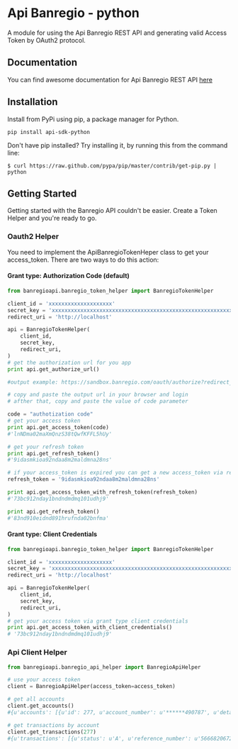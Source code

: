 # Api Banregio - python

A module for using the Api Banregio REST API and generating valid Access Token by OAuth2 protocol.


## Documentation

You can find awesome documentation for Api Banregio REST API [here](https://api.banregio.com/docs/)

## Installation

Install from PyPi using pip, a package manager for Python.


```
pip install api-sdk-python
```

Don't have pip installed? Try installing it, by running this from the command line:

```
$ curl https://raw.github.com/pypa/pip/master/contrib/get-pip.py | python
```

## Getting Started

Getting started with the Banregio API couldn't be easier. Create a Token Helper and you're ready to go.

### Oauth2 Helper

You need to implement the ApiBanregioTokenHeper class to get your access_token. There are two ways to do this action:

#### Grant type: Authorization Code (default)

``` python
from banregioapi.banregio_token_helper import BanregioTokenHelper

client_id = 'xxxxxxxxxxxxxxxxxxxx'
secret_key = 'xxxxxxxxxxxxxxxxxxxxxxxxxxxxxxxxxxxxxxxxxxxxxxxxxxxxxxxxxxxxxxx'
redirect_uri = 'http://localhost'

api = BanregioTokenHelper(
    client_id,
    secret_key,
    redirect_uri,
)
# get the authorization url for you app
print api.get_authorize_url()

#output example: https://sandbox.banregio.com/oauth/authorize?redirect_uri=http%3A%2F%2Flocalhost&response_type=code&client_id=Fmaf93Ytqqwp8ZEdHEyBG1meaj1oNB1120ncaq92bcG

# copy and paste the output url in your browser and login
# afther that, copy and paste the value of code parameter

code = "authotization code"
# get your access token
print api.get_access_token(code)
#'lnNDma02maXmQnzS38tQwfKFFL5hUy'

# get your refresh token
print api.get_refresh_token()
#'9idasmkioa92ndaa8m2maldmna28ns'

# if your access_token is expired you can get a new access_token via refresh token
refresh_token = '9idasmkioa92ndaa8m2maldmna28ns'

print api.get_access_token_with_refresh_token(refresh_token)
#'73bc912nday1bndndmdmq101udhj9'

print api.get_refresh_token()
#'83nd910eidnd891hrufnda02bnfma' 

```

#### Grant type: Client Credentials

``` python
from banregioapi.banregio_token_helper import BanregioTokenHelper

client_id = 'xxxxxxxxxxxxxxxxxxxx'
secret_key = 'xxxxxxxxxxxxxxxxxxxxxxxxxxxxxxxxxxxxxxxxxxxxxxxxxxxxxxxxxxxxxxx'
redirect_uri = 'http://localhost'

api = BanregioTokenHelper(
    client_id,
    secret_key,
    redirect_uri,
)
# get your access token via grant type client credentials
print api.get_access_token_with_client_credentials()
# '73bc912nday1bndndmdmq101udhj9'

```

### Api Client Helper

``` python
from banregioapi.banregio_api_helper import BanregioApiHelper

# use your access token 
client = BanregioApiHelper(access_token=access_token)

# get all accounts
client.get_accounts()
#{u'accounts': [{u'id': 277, u'account_number': u'******490787', u'details': None, u'balance': u'200000.00', u'card_number': u'************3219', u'is_credit_card': False}, {u'id': 278, u'account_number': u'******490661', u'details': {u'deferred_balance': u'1064.87', u'due_date': u'2017-08-18T00:00:00', u'last_closing_date': u'2017-01-29T00:00:00', u'non_interest_payment': u'12572.38', u'closing_date': u'2017-07-29T00:00:00', u'minimum_payment': u'493.00', u'cashback_balance': u'1271.03', u'statement_balance': u'12572.38', u'available_balance': 2609.44, u'limit': u'20000.00', u'blocked_balance': u'17310.73', u'annual_percentage_rate': u'36.86', u'product_name': u'VISA GOLD'}, u'balance': u'79.83', u'card_number': u'************2548', u'is_credit_card': True}

# get transactions by account
client.get_transactions(277)
#{u'transactions': [{u'status': u'A', u'reference_number': u'5666820672133655043', u'description': u'fugiat error nisi mollitia expedita', u'business': {u'name': u'ipsa architecto', u'activity': {u'name': u'Doloremque Possimus Eligendi'}}, u'amount': u'-349.29', u'transaction_number': u'6057184068', u'date': u'2017-08-08', u'type': u'2'}, {u'status': u'A', u'reference_number': u'50212160807842917362', u'description': u'sapiente exercitationem hic dolor debiti', u'business': {u'name': u'ullam voluptatibus', u'activity': {u'name': u'Vero Ea Laboriosam'}}, u'amount': u'199.85', u'transaction_number': u'9884237872', u'date': u'2017-08-07', u'type': u'1'}, {u'status': u'A', u'reference_number': u'93378570346745467901', u'description': u'debitis omnis voluptas sint ipsum', u'business': {u'name': u'architecto libero', u'activity': {u'name': u'Quo Eos Accusamus'}}, u'amount': u'-187.21', u'transaction_number': u'4013104787',...